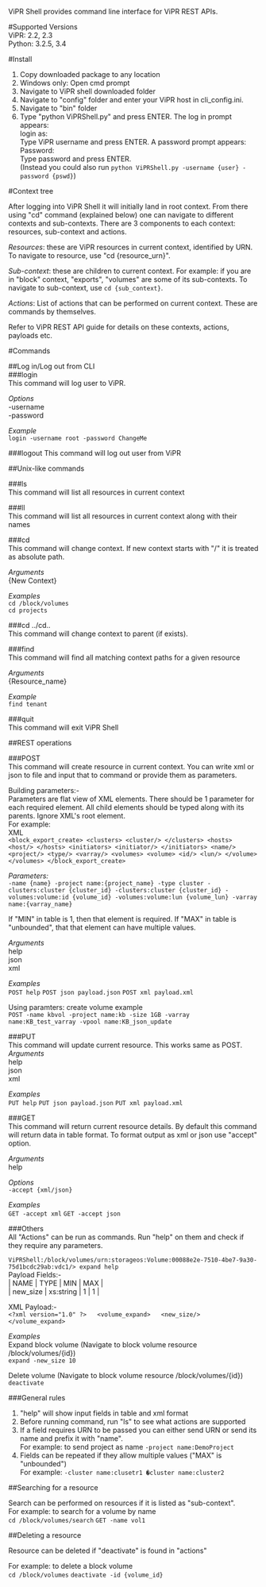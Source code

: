 ViPR Shell provides command line interface for ViPR REST APIs.   

#Supported Versions  
ViPR: 2.2, 2.3  
Python: 3.2.5, 3.4  

#Install  

1.	Copy downloaded package to any location  
2.	Windows only: Open cmd prompt  
3.	Navigate to ViPR shell downloaded folder  
4.	Navigate to "config" folder and enter your ViPR host in cli_config.ini.  
5.	Navigate to "bin" folder  
6.	Type "python ViPRShell.py" and press ENTER. The log in prompt appears:  
        login as:  
        Type ViPR username and press ENTER. A password prompt appears:  
        Password:  
        Type password and press ENTER.    
        (Instead you could also run `python ViPRShell.py -username {user} -password {pswd}`)  
 
#Context tree  
  
After logging into ViPR Shell it will initially land in root context. From there using "cd" command (explained below) one can navigate to different contexts and sub-contexts. There are 3 components to each context: resources, sub-context and actions.  

_Resources_:  these are ViPR resources in current context, identified by URN. To navigate to resource, use "cd {resource_urn}". 

_Sub-context_: these are children to current context. For example: if you are in "block" context, "exports", "volumes" are some of its sub-contexts. To navigate to sub-context, use `cd {sub_context}`.

_Actions_: List of actions that can be performed on current context. These are commands by themselves.  

Refer to ViPR REST API guide for details on these contexts, actions, payloads etc.  

#Commands  

##Log in/Log out from CLI  
###login  
This command will log user to ViPR.  
  
_Options_  
-username  
-password  

_Example_  
`login -username root -password ChangeMe`

###logout
This command will log out user from ViPR  

##Unix-like commands  

###ls  
This command will list all resources in current context  

###ll  
This command will list all resources in current context along with their names  

###cd  
This command will change context. If new context starts with "/" it is treated as absolute path.   

_Arguments_  
{New Context}  

_Examples_  
`cd /block/volumes`  
`cd projects`  

###cd ../cd..  
This command will change context to parent (if exists).  

###find  
This command will find all matching context paths for a given resource  

_Arguments_  
{Resource_name}  

_Example_  
`find tenant`  

###quit  
This command will exit ViPR Shell  



##REST operations  

###POST  
This command will create resource in current context. You can write xml or json to file and input that to command or provide them as parameters.  

Building parameters:-  
Parameters are flat view of XML elements. There should be 1 parameter for each required element. All child elements should be typed along with its parents. Ignore XML's root element.  
For example:  
XML  
`<block_export_create>
	<clusters>
		<cluster/>
	</clusters>
	<hosts>
		<host/>
	</hosts>
	<initiators>
		<initiator/>
	</initiators>
	<name/>
	<project/>
	<type/>
	<varray/>
	<volumes>
		<volume>
			<id/>
			<lun/>
		</volume>
	</volumes>
</block_export_create>`  

_Parameters:_  
`-name {name} -project name:{project_name} -type cluster -clusters:cluster {cluster_id} -clusters:cluster {cluster_id} -volumes:volume:id {volume_id} -volumes:volume:lun {volume_lun} -varray name:{varray_name}`  

If "MIN" in table is 1, then that element is required. If "MAX" in table is "unbounded", that that element can have multiple values.  

_Arguments_  
help  
json  
xml  

_Examples_  
`POST help`
`POST json payload.json`
`POST xml payload.xml`

Using paramters: create volume example  
`POST -name kbvol -project name:kb -size 1GB -varray name:KB_test_varray -vpool name:KB_json_update`  


###PUT  
This command will update current resource. This works same as POST.  
_Arguments_  
help  
json  
xml  

_Examples_  
`PUT help`
`PUT json payload.json`
`PUT xml payload.xml`

###GET  
This command will return current resource details. By default this command will return data in table format. To format output as xml or json use "accept" option.  

_Arguments_  
help 

_Options_  
`-accept {xml/json}`  

_Examples_  
`GET -accept xml`
`GET -accept json`


###Others  
All "Actions" can be run as commands. Run "help" on them and check if they require any parameters.  

`ViPRShell:/block/volumes/urn:storageos:Volume:00088e2e-7510-4be7-9a30-75d1bcdc29ab:vdc1/> expand help`  
Payload Fields:-  
| NAME     | TYPE      | MIN | MAX |  
| new_size | xs:string | 1   | 1   |  

XML Payload:-  
`<?xml version="1.0" ?>  
<volume_expand>  
        <new_size/>  
</volume_expand>`  

_Examples_  
Expand block volume (Navigate to block volume resource /block/volumes/{id})  
`expand -new_size 10`  

Delete volume (Navigate to block volume resource /block/volumes/{id})  
`deactivate`  

###General rules  
1.	"help" will show input fields in table and xml format  
2.	Before running command, run "ls" to see what actions are supported  
3.	If a field requires URN to be passed you can either send URN or send its name and prefix it with "name".   
For example: to send project as name `-project name:DemoProject`  
4.	Fields can be repeated if they allow multiple values ("MAX" is "unbounded")  
        For example: `-cluster name:clusetr1 �cluster name:cluster2`  

##Searching for a resource  

Search can be performed on resources if it is listed as "sub-context".   
For example: to search for a volume by name  
`cd /block/volumes/search`
`GET -name vol1`

##Deleting a resource  

Resource can be deleted if "deactivate" is found in "actions"  

For example: to delete a block volume  
`cd /block/volumes`
`deactivate -id {volume_id}`
